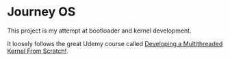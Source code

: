 # Journey OS

This project is my attempt at bootloader and kernel development.

It loosely follows the great Udemy course called [Developing a Multithreaded Kernel From Scratch!](https://www.udemy.com/course/developing-a-multithreaded-kernel-from-scratch/).